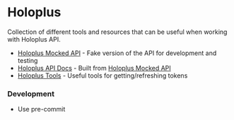 # Holoplus

Collection of different tools and resources that can be useful when working with Holoplus API.

- [Holoplus Mocked API](./holoplus_mocked_api) - Fake version of the API for development and testing
- [Holoplus API Docs](https://kunesj.github.io/holoplus-mocked-api) - Built from [Holoplus Mocked API](./holoplus_mocked_api)
- [Holoplus Tools](./holoplus_tools) - Useful tools for getting/refreshing tokens


### Development

- Use pre-commit
